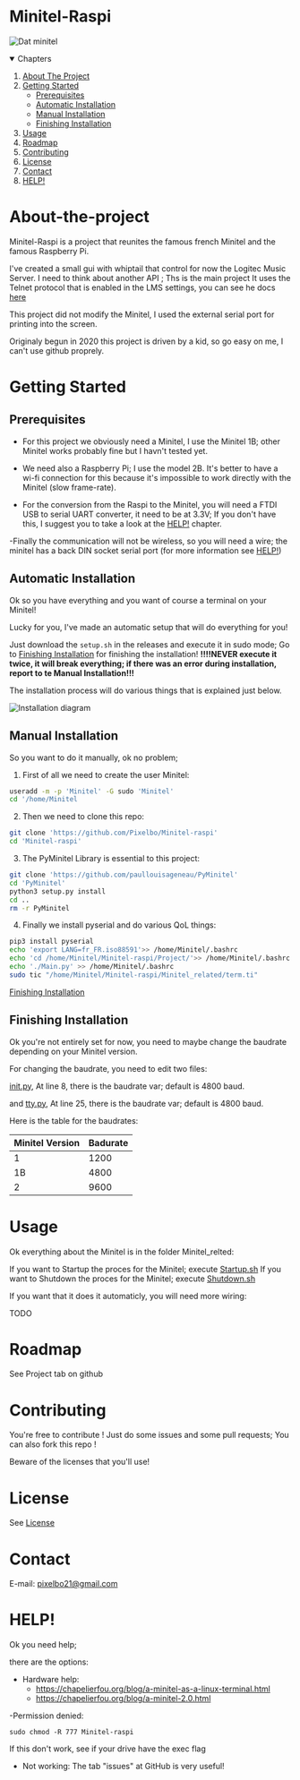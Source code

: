 # Minitel-Raspi
![Dat minitel](https://raw.githubusercontent.com/Pixelbo/Minitel-raspi/main/minitel.jpg)

<details open="open">
  <summary>Chapters</summary>
  <ol>
    <li>
      <a href="#About-the-project">About The Project</a>
    </li>
    <li>
      <a href="#getting-started">Getting Started</a>
      <ul>
        <li><a href="#prerequisites">Prerequisites</a></li>
        <li><a href="#Automatic-Installation">Automatic Installation</a></li>
        <li><a href="#Manual-Installation">Manual Installation</a></li>
        <li><a href="#Finishing-Installation">Finishing Installation</a></li>
      </ul>
    </li>
    <li><a href="#usage">Usage</a></li>
    <li><a href="#roadmap">Roadmap</a></li>
    <li><a href="#contributing">Contributing</a></li>
    <li><a href="#license">License</a></li>
    <li><a href="#contact">Contact</a></li>
    <li><a href="#help">HELP!</a></li>
  </ol>
</details>

# About-the-project

Minitel-Raspi is a project that reunites the famous french Minitel and the famous Raspberry Pi.

I've created a small gui with whiptail that control for now the  Logitec Music Server.
I need to think about another API ; Ths is the main project
It uses the Telnet protocol that is enabled in the LMS settings, you can see he docs <a href="https://github.com/elParaguayo/LMS-CLI-Documentation/blob/master/LMS-CLI.md">here</a>

This project did not modify the Minitel, I used the external serial port for printing into the screen.

Originaly begun in 2020 this project is driven by a kid, so go easy on me, I can't use github proprely.


# Getting Started
## Prerequisites

 - For this project we obviously need a Minitel, I use the Minitel 1B;
   other Minitel works probably fine but I havn't tested yet. 
   
 - We need
   also a Raspberry Pi; I use the model 2B. It's better to have a wi-fi
   connection for this because it's impossible to work directly with the
   Minitel (slow frame-rate). 
   
 - For the conversion from the Raspi to the
   Minitel, you will need a FTDI USB to serial UART converter, it need
   to be at 3.3V; If you don't have this, I suggest you to take a look
   at the <a href="#HELP!">HELP!</a> chapter.

-Finally the communication will not be wireless, so you will need a wire; the minitel has a back DIN socket serial port (for more information see <a href="#HELP!">HELP!</a>)

##  Automatic Installation

Ok so you have everything and you want of course a terminal on your Minitel!

Lucky for you, I've made an automatic setup that will do everything for you!

Just download the `setup.sh` in the releases and execute it in sudo mode;
 Go to <a href="#fin-installation">Finishing Installation</a> for finishing the installation!
**!!!!NEVER execute it twice, it will break everything; if there was an error during installation, report to te Manual Installation!!!**

The installation process will do various things that is explained just below.

![Installation diagram](https://raw.githubusercontent.com/Pixelbo/Minitel-raspi/main/Installation%20Diagram.png)
## Manual Installation

So you want to do it manually, ok no problem;

1. First of all we need to create the user Minitel:

```bash
useradd -m -p 'Minitel' -G sudo 'Minitel'
cd '/home/Minitel
```

2. Then we need to clone this repo:
  
  ```bash
git clone 'https://github.com/Pixelbo/Minitel-raspi'
cd 'Minitel-raspi'
```

3. The PyMinitel Library is essential to this project:
  ```bash
git clone 'https://github.com/paullouisageneau/PyMinitel'
cd 'PyMinitel'
python3 setup.py install
cd ..
rm -r PyMinitel
```

4. Finally we install pyserial and do various QoL things:

  ```bash
pip3 install pyserial
echo 'export LANG=fr_FR.iso88591'>> /home/Minitel/.bashrc
echo 'cd /home/Minitel/Minitel-raspi/Project/'>> /home/Minitel/.bashrc #comment this line if u don't want the project at startup
echo './Main.py' >> /home/Minitel/.bashrc
sudo tic "/home/Minitel/Minitel-raspi/Minitel_related/term.ti"
```

<a href="#fin-installation">Finishing Installation</a>

## Finishing Installation

Ok you're not entirely set for now, you need to maybe change the baudrate depending on your Minitel version.

For changing the baudrate, you need to edit two files:

<a href="/Minite_related/init.py#L8">init.py</a>, At line 8, there is the baudrate var; default is 4800 baud.

and <a href="/Minite_related/tty.py#L25">tty.py</a>, At line 25, there is the baudrate var; default is 4800 baud.

Here is the table for the baudrates:

|Minitel Version| Badurate |
|--|--|
| 1 | 1200 |
|1B|4800|
|2|9600|

# Usage

Ok everything about the Minitel is in the folder Minitel_relted:

If you want to Startup the proces for the Minitel; execute <a href="/Minitel_related/Startup.sh">Startup.sh</a>
If you want to Shutdown the proces for the Minitel; execute <a href="/Minitel_related/Shutdown.sh">Shutdown.sh</a>

If you want that it does it automaticly, you will need more wiring:

TODO

# Roadmap

See Project tab on github

# Contributing

You're free to contribute !
Just do some issues and some pull requests;
You can also fork this repo !

Beware of the licenses that you'll use!

# License

See <a href="LICENSE.md">License</a>

# Contact

E-mail: pixelbo21@gmail.com

# HELP!

Ok you need help;

there are the options:

 - Hardware help: 
	- https://chapelierfou.org/blog/a-minitel-as-a-linux-terminal.html
	- https://chapelierfou.org/blog/a-minitel-2.0.html
	
-Permission denied:
	

    sudo chmod -R 777 Minitel-raspi
If this don't work, see if your drive have the exec flag

- Not working:
  The tab "issues" at GitHub is very useful!
	
<!--stackedit_data:
eyJoaXN0b3J5IjpbMTMzMTE2MTMwOF19
-->
